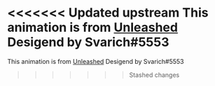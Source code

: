 <<<<<<< Updated upstream
This animation is from [Unleashed](https://github.com/DarkFlippers/unleashed-firmware/tree/dev/assets/dolphin/external/L2_FlipperCity_128x64)
Desigend by Svarich#5553
=======
This animation is from [Unleashed](https://github.com/DarkFlippers/unleashed-firmware/tree/dev/assets/dolphin/external/L2_FlipperCity_128x64)
Desigend by Svarich#5553
>>>>>>> Stashed changes
